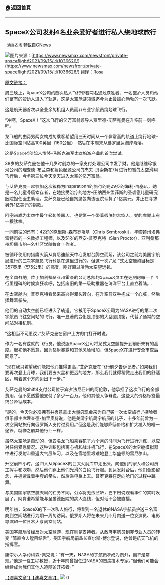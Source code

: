 ###  [:house:返回首頁](https://github.com/ourhimalayas/txt)
---


## SpaceX公司发射4名业余爱好者进行私人绕地球旅行
` 澳喜农场` [轉載自GNews](https://gnews.org/zh-hans/1536183/)

![](https://assets.gnews.org/wp-content/uploads/2021/09/pasted-image-16.png)图片来源：[https://www.newsmax.com/newsfront/private-spaceflight/2021/09/15/id/1036626/](https://www.newsmax.com/newsfront/private-spaceflight/2021/09/15/id/1036626/)
翻译：Rosa

[原文链接：](https://www.newsmax.com/newsfront/private-spaceflight/2021/09/15/id/1036626/)

周三晚上，SpaceX公司的首次私人飞行带着两名通过获胜者、一名医护人员和他们富有的赞助人进入了轨道，这是太空旅游领域迄今为止最雄心勃勃的一次飞跃。

这是航天器首次以全业余的机组人员而非专业宇航员绕地球飞行。

“冲啊，SpaceX！”这次飞行的亿万富翁领导人贾里德-艾萨克曼在升空前一刻呼吁。

龙飞船的由两男两女构成的乘客希望用三天时间从一个异常高的轨道上绕行地球–比国际空间站高100英里（160公里）–然后在本周末从佛罗里达海岸降落。

这是SpaceX创始人埃隆-马斯克进军太空旅游产业的首次尝试。

38岁的艾萨克曼在他十几岁时创办的一家支付处理公司中发了财。他是继维珍银河公司的理查德-布兰森和蓝色起源公司的杰夫-贝索斯在7月进行短暂的太空滑翔飞行后，今年第三位今天夏天进入太空的亿万富翁。

与艾萨克曼一起参加这次被称为Inspiration4的旅行的是29岁的海莉-阿塞诺，她是一名儿童骨癌幸存者，在她接受治疗的地方–田纳西州孟菲斯的圣裘德儿童研究医院担任医生助理。艾萨克曼已经自掏腰包向该医院认捐了1亿美元，并正在寻求另外1亿美元的捐款。

阿塞诺成为太空中最年轻的美国人，也是第一个带着假肢的太空人，她的左腿上有一根钛棒。

一同前往的还有：42岁的克里斯-森布罗斯基（Chris Sembroski），华盛顿州埃弗雷特市的一名数据工程师，以及51岁的西安-普罗克特（Sian Proctor），亚利桑那州坦佩市的一名社区学院教育工作者。

被循环使用的猎鹰火箭从肯尼迪航天中心发射台腾空而起，该公司之前为美国宇航局进行的三次宇航员飞行也是在这里进行的。但这一次，”龙 “式太空舱的目标是357英里（575公里）的高度，刚好超过哈勃太空望远镜。

在全国各地，位于加利福尼亚州霍桑的公司总部的SpaceX员工在达到的每一个飞行里程碑的时候疯狂欢呼，包括废旧的第一级助推器在海洋平台上直立着陆。.

在太空舱内，普罗克特看起来高兴得晕头转向，在升空前双手抱成一个心脏，然后挥舞着拳头。

他们的自动太空舱已经进入了轨道。它被用于SpaceX公司为NASA进行的第二次宇航员飞往空间站的飞行。唯一显著的变化是顶部的大型圆顶窗，代替了通常的空间站对接机制。

“这相当不可思议，”艾萨克曼在窗户上方的门打开时说。

作为一名有成就的飞行员，他说服SpaceX公司将龙式太空舱提升到前所未有的高度。起初他不愿意，因为辐射暴露和其他风险增加，但SpaceX在进行安全审查后同意了。

“现在我只希望我们能把他们推得更高，”艾萨克曼在飞行前夕告诉记者。”如果我们要再次登上月球，我们要去火星和更远的地方，那么我们就得稍微走出我们的舒适区，朝着这个方向迈出下一步。”

艾萨克曼的Shift4支付公司位于宾夕法尼亚州的阿伦敦，他承担了这次飞行的全部费用，但不愿透露他支付了多少一百万。他和其他人争辩说，这些大的价格标签最终会降低成本。

“是的，今天你必须拥有并愿意拿出大量的现金来为自己买一次太空旅行，”探险者俱乐部主席理查德-加里奥特说，他是美国宇航局宇航员的儿子，十多年前曾为一次空间站旅行向俄罗斯人支付过费用。”但这是我们能够降低价格和扩大准入的唯一途径，就像之前其他行业一样。

虽然太空舱是自动的，但四名龙飞船乘客花了六个月的时间为飞行进行训练，以应对任何紧急情况。这种训练包括离心机和战斗机飞行，在SpaceX的太空舱模拟器中进行发射和重返大气层练习，以及在雪地里艰难地登上华盛顿的雷尼尔山。

升空前四小时，这四人从SpaceX的巨大火箭库中走出来，向他们的家人和公司员工挥手和吹吻，然后他们穿上他们光滑的白色飞行服。到达发射台后，他们合影留念，并握紧戴着手套的拳头，然后乘电梯上去。普罗克特在走向舱门的过程中跳舞。

与美国国家航空航天局的任务不同，公众将无法监听，更不用说观看事件的实时发展了。阿肯诺希望能与圣裘德医院的病人连线，但对话不会被直播。

明年初，SpaceX的下一次私人旅行，将看到一名退休的NASA宇航员护送三名富商到空间站进行为期一周的访问。俄罗斯人将在未来几个月内送一位女演员、电影导演和一位日本大亨到空间站。

美国宇航局曾经反对太空旅游，现在则是支持者。从政府宇航员到非专业人员的转变 “简直令人瞠目结舌”，美国宇航局前局长查尔斯-博尔登说，他曾是航天飞机的指挥官。

康奈尔大学的梅森-佩克说：”有一天，NASA的宇航员将成为例外，而不是常规。”他是一位工程教授，近十年前曾担任过NASA的首席技术专家。”但他们可能会继续成为我们其他人追随的开拓者。”

[【澳喜文章1】](https://gnews.org/zh-hans/author/aujenny/)[【澳喜文章2】](https://gnews.org/zh-hans/author/himalaya-australia/)
![](https://assets.gnews.org/wp-content/uploads/2021/09/澳喜图标2-1.jpg)
0
